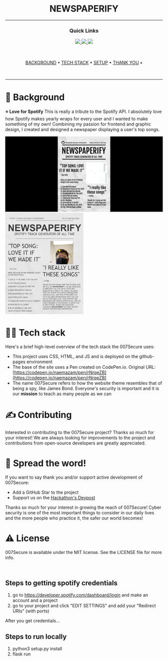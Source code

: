 <div align='center'>

# NEWSPAPERIFY

</div>

---

<div align='center'>
  
### Quick Links
  
<a href='https://receiptify.herokuapp.com/'>
<img src='https://img.shields.io/badge/ORIGINAL-gray?style=for-the-badge'>
</a>
  
<a href='https://www.youtube.com/watch?v=yjGnpIOEum4'>
<img src='https://img.shields.io/badge/TUTORIAL-black?style=for-the-badge'>
</a>
  
<a href='https://github.com/eriktoor/receiptify-flask'>
<img src='https://img.shields.io/badge/GITHUB-gray?style=for-the-badge'>
</a>
  
<br />
  
<br />
  
</div>

<br />

<div align="center">

[BACKGROUND](https://github.com/emma-t/newspaperify#-background) • 
[TECH STACK](https://github.com/emma-t/007Secure#-tech-stack) • 
[SETUP](https://github.com/emma-t/007Secure#%EF%B8%8F-contributing) • 
[THANK YOU](https://github.com/emma-t/007Secure#-spread-the-word) • 

</div>

<br />

---

# 🧐 Background

**⭐ Love for Spotify**
This is really a tribute to the Spotify API. I absolutely love how Spotify makes yearly wraps for every user and I wanted to make something of my own! Combining my passion for frontend and graphic design, I created and designed a newspaper displaying a user's top songs.

<img src='https://raw.githubusercontent.com/emma-t/newspaperify/master/photos/Newspaperify.png?token=GHSAT0AAAAAAB5WNV3G3Y4OYVA6LQW5TFJQZACJPSA' width=800px>
<img src='https://raw.githubusercontent.com/emma-t/newspaperify/master/photos/Newspaperify%20output.png?token=GHSAT0AAAAAAB5WNV3HG2CH5OJYSX6Y66AIZACJQCA' width=250px>


# 👨‍💻 Tech stack

Here's a brief high-level overview of the tech stack the 007Secure uses:

- This project uses CSS, HTML, and JS and is deployed on the github-pages environment
- The base of the site uses a Pen created on CodePen.io. Original URL: [https://codepen.io/naemazam/pen/rNrqeZB](https://codepen.io/naemazam/pen/rNrqeZB)
- The name 007Secure refers to how the website theme resembles that of being a spy, like James Bond. Everyone's security is important and it is our **mission** to teach as many people as we can

# ✍️ Contributing
Interested in contributing to the 007Secure project? Thanks so much for your interest! We are always looking for improvements to the project and contributions from open-source developers are greatly appreciated.

# 🌟 Spread the word!

If you want to say thank you and/or support active development of 007Secure:
- Add a GitHub Star to the project 
- Support us on the [Hackathon's Devpost](https://uottahack5.devpost.com/)

Thanks so much for your interest in growing the reach of 007Secure! Cyber security is one of the most important things to consider in our daily lives and the more people who practice it, the safer our world becomes!

# ⚠️ License
007Secure is available under the MIT license. See the LICENSE file for more info.

<br />


## Steps to getting spotify credentials 
1. go to https://developer.spotify.com/dashboard/login and make an account and a project 
2. go to your project and click "EDIT SETTINGS" and add your "Redirect URIs" (with ports)

After you get credentials... 

## Steps to run locally 
1. python3 setup.py install 
2. flask run 
